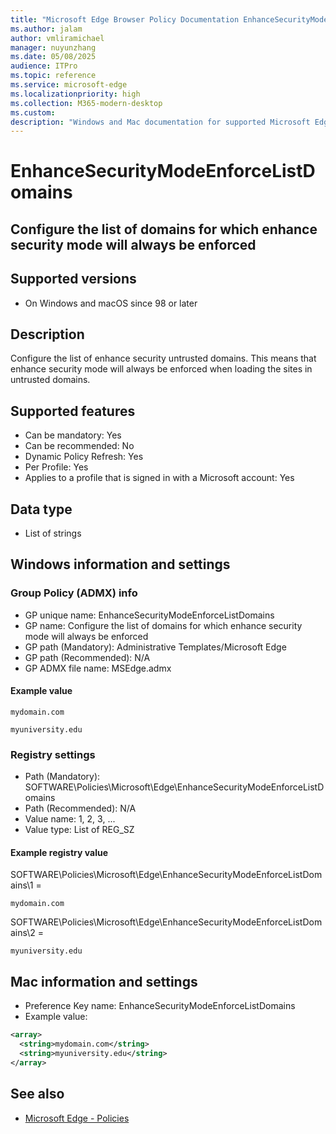 ```yaml
---
title: "Microsoft Edge Browser Policy Documentation EnhanceSecurityModeEnforceListDomains"
ms.author: jalam
author: vmliramichael
manager: nuyunzhang
ms.date: 05/08/2025
audience: ITPro
ms.topic: reference
ms.service: microsoft-edge
ms.localizationpriority: high
ms.collection: M365-modern-desktop
ms.custom:
description: "Windows and Mac documentation for supported Microsoft Edge Browser policy: Configure the list of domains for which enhance security mode will always be enforced"
---
```


<!--THIS FILE IS AUTOMATICALLY GENERATED. MANUAL CHANGES WILL BE OVERWRITTEN.-->
<!--Please contact the Microsoft Edge Manageability team with any questions.-->

# EnhanceSecurityModeEnforceListDomains

## Configure the list of domains for which enhance security mode will always be enforced


## Supported versions

- On Windows and macOS since 98 or later

## Description

Configure the list of enhance security untrusted domains. This means that
enhance security mode will always be enforced when loading the sites in untrusted domains.

## Supported features

- Can be mandatory: Yes
- Can be recommended: No
- Dynamic Policy Refresh: Yes
- Per Profile: Yes
- Applies to a profile that is signed in with a Microsoft account: Yes

## Data type

- List of strings

## Windows information and settings

### Group Policy (ADMX) info

- GP unique name: EnhanceSecurityModeEnforceListDomains
- GP name: Configure the list of domains for which enhance security mode will always be enforced
- GP path (Mandatory): Administrative Templates/Microsoft Edge
- GP path (Recommended): N/A
- GP ADMX file name: MSEdge.admx

#### Example value

```
mydomain.com
```

```
myuniversity.edu
```

### Registry settings

- Path (Mandatory): SOFTWARE\Policies\Microsoft\Edge\EnhanceSecurityModeEnforceListDomains
- Path (Recommended): N/A
- Value name: 1, 2, 3, ...
- Value type: List of REG_SZ

#### Example registry value

SOFTWARE\Policies\Microsoft\Edge\EnhanceSecurityModeEnforceListDomains\1 =
```
mydomain.com
```

SOFTWARE\Policies\Microsoft\Edge\EnhanceSecurityModeEnforceListDomains\2 =
```
myuniversity.edu
```




## Mac information and settings

- Preference Key name: EnhanceSecurityModeEnforceListDomains
- Example value:

```xml
<array>
  <string>mydomain.com</string>
  <string>myuniversity.edu</string>
</array>
```

## See also
- [Microsoft Edge - Policies](../microsoft-edge-policies.md)
